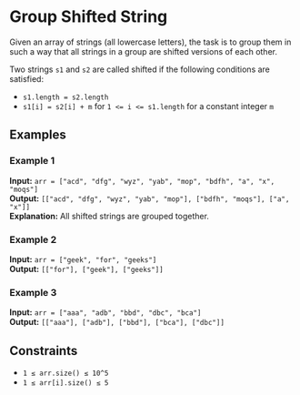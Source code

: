 # Group Shifted String

Given an array of strings (all lowercase letters), the task is to group them in such a way that all strings in a group are shifted versions of each other.

Two strings `s1` and `s2` are called shifted if the following conditions are satisfied:

- `s1.length = s2.length`
- `s1[i] = s2[i] + m` for `1 <= i <= s1.length` for a constant integer `m`

## Examples

### Example 1
**Input:** `arr = ["acd", "dfg", "wyz", "yab", "mop", "bdfh", "a", "x", "moqs"]`  
**Output:** `[["acd", "dfg", "wyz", "yab", "mop"], ["bdfh", "moqs"], ["a", "x"]]`  
**Explanation:** All shifted strings are grouped together.

### Example 2
**Input:** `arr = ["geek", "for", "geeks"]`  
**Output:** `[["for"], ["geek"], ["geeks"]]`

### Example 3
**Input:** `arr = ["aaa", "adb", "bbd", "dbc", "bca"]`  
**Output:** `[["aaa"], ["adb"], ["bbd"], ["bca"], ["dbc"]]`

## Constraints
- `1 ≤ arr.size() ≤ 10^5`
- `1 ≤ arr[i].size() ≤ 5`